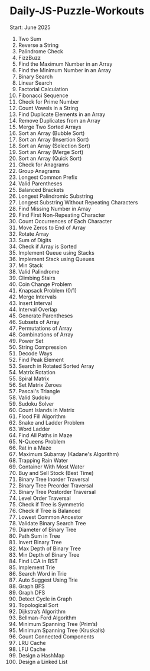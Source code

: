 # Daily-JS-Puzzle-Workouts


Start: June 2025

1. Two Sum
2. Reverse a String
3. Palindrome Check
4. FizzBuzz
5. Find the Maximum Number in an Array
6. Find the Minimum Number in an Array
7. Binary Search
8. Linear Search
9. Factorial Calculation
10. Fibonacci Sequence
11. Check for Prime Number
12. Count Vowels in a String
13. Find Duplicate Elements in an Array
14. Remove Duplicates from an Array
15. Merge Two Sorted Arrays
16. Sort an Array (Bubble Sort)
17. Sort an Array (Insertion Sort)
18. Sort an Array (Selection Sort)
19. Sort an Array (Merge Sort)
20. Sort an Array (Quick Sort)
21. Check for Anagrams
22. Group Anagrams
23. Longest Common Prefix
24. Valid Parentheses
25. Balanced Brackets
26. Longest Palindromic Substring
27. Longest Substring Without Repeating Characters
28. Find Missing Number in Array
29. Find First Non-Repeating Character
30. Count Occurrences of Each Character
31. Move Zeros to End of Array
32. Rotate Array
33. Sum of Digits
34. Check if Array is Sorted
35. Implement Queue using Stacks
36. Implement Stack using Queues
37. Min Stack
38. Valid Palindrome
39. Climbing Stairs
40. Coin Change Problem
41. Knapsack Problem (0/1)
42. Merge Intervals
43. Insert Interval
44. Interval Overlap
45. Generate Parentheses
46. Subsets of Array
47. Permutations of Array
48. Combinations of Array
49. Power Set
50. String Compression
51. Decode Ways
52. Find Peak Element
53. Search in Rotated Sorted Array
54. Matrix Rotation
55. Spiral Matrix
56. Set Matrix Zeroes
57. Pascal's Triangle
58. Valid Sudoku
59. Sudoku Solver
60. Count Islands in Matrix
61. Flood Fill Algorithm
62. Snake and Ladder Problem
63. Word Ladder
64. Find All Paths in Maze
65. N-Queens Problem
66. Rat in a Maze
67. Maximum Subarray (Kadane's Algorithm)
68. Trapping Rain Water
69. Container With Most Water
70. Buy and Sell Stock (Best Time)
71. Binary Tree Inorder Traversal
72. Binary Tree Preorder Traversal
73. Binary Tree Postorder Traversal
74. Level Order Traversal
75. Check if Tree is Symmetric
76. Check if Tree is Balanced
77. Lowest Common Ancestor
78. Validate Binary Search Tree
79. Diameter of Binary Tree
80. Path Sum in Tree
81. Invert Binary Tree
82. Max Depth of Binary Tree
83. Min Depth of Binary Tree
84. Find LCA in BST
85. Implement Trie
86. Search Word in Trie
87. Auto Suggest Using Trie
88. Graph BFS
89. Graph DFS
90. Detect Cycle in Graph
91. Topological Sort
92. Dijkstra’s Algorithm
93. Bellman-Ford Algorithm
94. Minimum Spanning Tree (Prim’s)
95. Minimum Spanning Tree (Kruskal’s)
96. Count Connected Components
97. LRU Cache
98. LFU Cache
99. Design a HashMap
100. Design a Linked List

